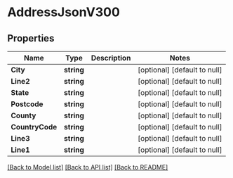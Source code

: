 # AddressJsonV300

## Properties
Name | Type | Description | Notes
------------ | ------------- | ------------- | -------------
**City** | **string** |  | [optional] [default to null]
**Line2** | **string** |  | [optional] [default to null]
**State** | **string** |  | [optional] [default to null]
**Postcode** | **string** |  | [optional] [default to null]
**County** | **string** |  | [optional] [default to null]
**CountryCode** | **string** |  | [optional] [default to null]
**Line3** | **string** |  | [optional] [default to null]
**Line1** | **string** |  | [optional] [default to null]

[[Back to Model list]](../README.md#documentation-for-models) [[Back to API list]](../README.md#documentation-for-api-endpoints) [[Back to README]](../README.md)

